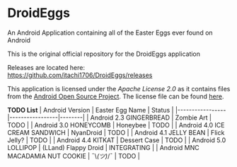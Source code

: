 # DroidEggs

An Android Application containing all of the Easter Eggs ever found on Android

This is the original official repository for the DroidEggs application

Releases are located here:       
https://github.com/itachi1706/DroidEggs/releases  

This application is licensed under the *Apache License 2.0* as it contains files from the [Android Open Source Project](source.android.com). The license file can be found [here](https://github.com/itachi1706/DroidEggs/blob/master/LICENSE).

**TODO List**
| Android Version | Easter Egg Name | Status |
|-----------------|-----------------|--------|
| Android 2.3 GINGERBREAD | Zombie Art | TODO |
| Android 3.0 HONEYCOMB | Honeybee | TODO |
| Android 4.0 ICE CREAM SANDWICH | NyanDroid | TODO |
| Android 4.1 JELLY BEAN | Flick Jelly? | TODO |
| Android 4.4 KITKAT | Dessert Case | TODO |
| Android 5.0 LOLLIPOP | (LLand) Flappy Droid | INTEGRATING |
| Android MNC MACADAMIA NUT COOKIE | ¯\\_(ツ)_/¯ | TODO |